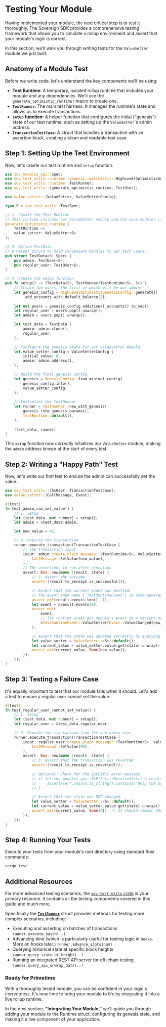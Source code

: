# Testing Your Module

Having implemented your module, the next critical step is to test it thoroughly. The Sovereign SDK provides a comprehensive testing framework that allows you to simulate a rollup environment and assert that your module's logic is correct.

In this section, we'll walk you through writing tests for the `ValueSetter` module we just built.

## Anatomy of a Module Test

Before we write code, let's understand the key components we'll be using:

-   **Test Runtime:** A temporary, isolated rollup runtime that includes your module and any dependencies. We'll use the `generate_optimistic_runtime!` macro to create one.
-   **`TestRunner`:** The main test harness. It manages the runtime's state and allows us to execute transactions.
-   **`setup` function:** A helper function that configures the initial ("genesis") state of our test runtime, such as setting up the `ValueSetter`'s admin address.
-   **`TransactionTestCase`:** A struct that bundles a transaction with an assertion block, creating a clean and readable test case.

## Step 1: Setting Up the Test Environment

Now, let's create our test runtime and `setup` function.

```rust
use sov_modules_api::Spec;
use sov_test_utils::runtime::genesis::optimistic::HighLevelOptimisticGenesisConfig;
use sov_test_utils::runtime::TestRunner;
use sov_test_utils::{generate_optimistic_runtime, TestUser};

use value_setter::{ValueSetter, ValueSetterConfig};

type S = sov_test_utils::TestSpec;

// 1. Create the Test Runtime
// This runtime includes our ValueSetter module and the core modules it depends on.
generate_optimistic_runtime!(
    TestRuntime <=
    value_setter: ValueSetter<S>
);

// 2. Define TestData
// A helper struct to hold convenient handles to our test users.
pub struct TestData<S: Spec> {
    pub admin: TestUser<S>,
    pub regular_user: TestUser<S>,
}

// 3. Create the setup function
pub fn setup() -> (TestData<S>, TestRunner<TestRuntime<S>, S>) {
    // Create two users, the first of which will be our admin.
    let genesis_config = HighLevelOptimisticGenesisConfig::generate()
        .add_accounts_with_default_balance(2);
    
    let mut users = genesis_config.additional_accounts().to_vec();
    let regular_user = users.pop().unwrap();
    let admin = users.pop().unwrap();

    let test_data = TestData {
        admin: admin.clone(),
        regular_user,
    };

    // Configure the genesis state for our ValueSetter module.
    let value_setter_config = ValueSetterConfig {
        initial_value: 0,
        admin: admin.address(),
    };

    // Build the final genesis config.
    let genesis = GenesisConfig::from_minimal_config(
        genesis_config.into(),
        value_setter_config,
    );
    
    // Initialize the TestRunner
    let runner = TestRunner::new_with_genesis(
        genesis.into_genesis_params(),
        TestRuntime::default(),
    );
    
    (test_data, runner)
}
```
This `setup` function now correctly initializes our `ValueSetter` module, making the `admin` address known at the start of every test.

## Step 2: Writing a "Happy Path" Test

Now, let's write our first test to ensure the admin can successfully set the value.

```rust
use sov_test_utils::{AsUser, TransactionTestCase};
use value_setter::{CallMessage, Event};

#[test]
fn test_admin_can_set_value() {
    // 1. Setup
    let (test_data, mut runner) = setup();
    let admin = &test_data.admin;

    let new_value = 42;

    // 2. Execute the transaction
    runner.execute_transaction(TransactionTestCase {
        // The transaction input
        input: admin.create_plain_message::<TestRuntime<S>, ValueSetter<S>>(
            CallMessage::SetValue(new_value),
        ),
        // The assertions to run after execution
        assert: Box::new(move |result, state| {
            // 3. Assert the outcome
            assert!(result.tx_receipt.is_successful());

            // Assert that the correct event was emitted.
            // The event enum name (`TestRuntimeEvent`) is auto-generated by our `generate_optimistic_runtime!` macro.
            assert_eq!(result.events.len(), 1);
            let event = &result.events[0];
            assert_eq!(
                event,
                // The runtime wraps our module's event in a variant named after the module field.
                &TestRuntimeEvent::ValueSetter(Event::ValueChanged(new_value))
            );

            // Assert that the state was updated correctly by querying the module.
            let value_setter = ValueSetter::<S>::default();
            let current_value = value_setter.value.get(state).unwrap();
            assert_eq!(current_value, Some(new_value));
        }),
    });
}
```

## Step 3: Testing a Failure Case

It's equally important to test that our module fails when it should. Let's add a test to ensure a regular user *cannot* set the value.

```rust
#[test]
fn test_regular_user_cannot_set_value() {
    // 1. Setup
    let (test_data, mut runner) = setup();
    let regular_user = &test_data.regular_user;

    // 2. Execute the transaction from the non-admin user
    runner.execute_transaction(TransactionTestCase {
        input: regular_user.create_plain_message::<TestRuntime<S>, ValueSetter<S>>(
            CallMessage::SetValue(99),
        ),
        assert: Box::new(move |result, state| {
            // 3. Assert that the transaction was reverted
            assert!(result.tx_receipt.is_reverted());
            
            // Optional: Check for the specific error message
            // if let sov_modules_api::TxEffect::Reverted(err) = result.tx_receipt {
            //     assert!(err.reason.to_string().contains("Only the admin can set the value."));
            // }

            // Assert that the state was NOT changed.
            let value_setter = ValueSetter::<S>::default();
            let current_value = value_setter.value.get(state).unwrap();
            assert_eq!(current_value, Some(0)); // It should remain the initial value
        }),
    });
}
```

## Step 4: Running Your Tests

Execute your tests from your module's root directory using standard Rust commands:

```bash
cargo test
```

## Additional Resources

For more advanced testing scenarios, the [`sov-test-utils` crate](fix-link-https://docs.rs/sov-test-utils) is your primary resource. It contains all the testing components covered in this guide and much more.

Specifically the **[`TestRunner`](fix-link-https://docs.rs/sov-test-utils/latest/sov_test_utils/runtime/struct.TestRunner.html)** struct provides methods for testing more complex scenarios, including:

*   Executing and asserting on batches of transactions. `runner.execute_batch(..)`
*   Advancing time (which is particularly useful for testing logic in `hooks`. More on hooks later.) `runner.advance_slots(num)`
*   Querying historical state at specific block heights. `runner.query_state_at_height(..)`
*   Running an integrated REST API server for off-chain testing. `runner.query_api_unwrap_data(..)`

### Ready for Primetime

With a thoroughly tested module, you can be confident in your logic's correctness. It's now time to bring your module to life by integrating it into a live rollup runtime.

In the next section, **"Integrating Your Module,"** we'll guide you through adding your module to the Runtime struct, configuring its genesis state, and making it a live component of your application.